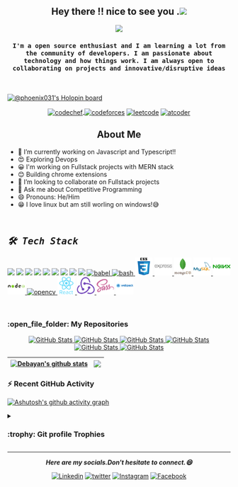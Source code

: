 <h2 align="center"> Hey there !! nice to see you .<img src="https://media.giphy.com/media/hvRJCLFzcasrR4ia7z/giphy.gif" width="35"></h2>

<p align="center">
  <a href="https://github.com/DenverCoder1/readme-typing-svg"><img src="https://readme-typing-svg.herokuapp.com?lines=Passionate+Computer+Science+Student;Love+to+overengineer+websites;Interested+in+Devops;Exploring+cyber+security+with+emphasis+on+malware+analysis!;FullStack+Developer+!!;AI+ML+Enthusiast;Competitive+Programmer;I+Love+Opensource;Always+Learning+New+Things;Working+On+Projects+is+what+keeps+me+alive&center=true&width=500&height=50"></a>
</p>

<h4 align="center"><samp>I'm a open source enthusiast and I am learning a lot from the community of developers. I am passionate about technology and how things work.
 I am always open to collaborating on projects and innovative/disruptive ideas</samp></h4>
 <br />
 
 [![@phoenix031's Holopin board](https://holopin.io/api/user/board?user=phoenix031)](https://holopin.io/@phoenix031)
 
 <!--- All competitive programming profiles --->
 
 <p align="center">
  <a href="https://www.codechef.com/users/phoenix31"><img align="center" alt=codechef src="https://img.shields.io/badge/codechef-%236DB33A.svg?logo=codechef&logoColor=white" />   </a>
  <a href="https://codeforces.com/profile/anonymous_2002"><img align="center" alt=codeforces src="https://img.shields.io/badge/codeforces-%2312100E.svg?         logo=CodeForcesf&logoColor=white" /></a>
  <a href="https://leetcode.com/phoenix31/"><img alt=leetcode align="center" src="https://img.shields.io/badge/leetcode-%2343853D.svg?logo=leetcode&logoColor=white" /></a>
  <a href="https://atcoder.jp/users/phoenix31"><img alt=atcoder align="center" src="https://img.shields.io/badge/atcoder-%23232F3E.svg?logo=atcoder&logoColor=white" /></a>

 </p>
 
 <h2 align="center">About Me</h2>
 
 - 🌱 I’m currently working on Javascript and Typescript!!
 - 😍 Exploring Devops
 - 😀 I'm working on Fullstack projects with MERN stack
 - 😊 Building chrome extensions
- 👯 I’m looking to collaborate on Fullstack projects
- 💬 Ask me about Competitive Programming
- 😄 Pronouns: He/Him
- 😁 I love linux but am still worling on windows!😅



<br />

<!--- tools and technologies and tech stack i'v worked with --->

<h2 align="left"><samp><i><b>🛠️ Tech Stack </b></i></samp></h2>

 <p align="left">
      <img width="50px" src="https://img.icons8.com/color/48/000000/c-programming.png"/>
      <img width="50px" src="https://img.icons8.com/color/96/000000/c-plus-plus-logo.png"/>
      <img width="50px" src="https://img.icons8.com/color/96/000000/python--v1.png"/>
      <img width="50px" src="https://img.icons8.com/color/96/000000/git.png"/>
      <img width="50px" src="https://img.icons8.com/material-two-tone/96/000000/github.png"/>
      <img width="50px" src="https://img.icons8.com/color/96/000000/javascript--v2.png"/>
      <img width="50px" src="https://img.icons8.com/color/96/000000/visual-studio-code-2019.png"/>
      <img width="50px" src="https://img.icons8.com/color/96/000000/html-5--v1.png"/>
      <img width="50px" src="https://img.icons8.com/color/96/000000/linux--v2.png"/>
<a href="https://babeljs.io/" target="_blank" rel="noreferrer"> <img src="https://www.vectorlogo.zone/logos/babeljs/babeljs-icon.svg" alt="babel" width="40"height="40"/> </a>
<a href="https://www.gnu.org/software/bash/" target="_blank" rel="noreferrer"> <img src="https://www.vectorlogo.zone/logos/gnu_bash/gnu_bash-icon.svg" alt="bash"width="40" height="40"/> </a> 
<a href="https://www.w3schools.com/css/" target="_blank" rel="noreferrer"> <img src="https://raw.githubusercontent.com/devicons/devicon/master/icons/css3/css3-original-wordmark.svg" alt="css3" width="40" height="40"/> </a>
<a href="https://expressjs.com" target="_blank" rel="noreferrer"> <img src="https://raw.githubusercontent.com/devicons/devicon/master/icons/express/express-original-wordmark.svg" alt="express" width="40" height="40"/> </a> 
<a href="https://www.mongodb.com/" target="_blank" rel="noreferrer"> <img src="https://raw.githubusercontent.com/devicons/devicon/master/icons/mongodb/mongodb-original-wordmark.svg" alt="mongodb" width="40" height="40"/> </a> 
<a href="https://www.mysql.com/" target="_blank" rel="noreferrer"> <img src="https://raw.githubusercontent.com/devicons/devicon/master/icons/mysql/mysql-original-wordmark.svg" alt="mysql" width="40" height="40"/> </a> 
<a href="https://www.nginx.com" target="_blank" rel="noreferrer"> <img src="https://raw.githubusercontent.com/devicons/devicon/master/icons/nginx/nginx-original.svg" alt="nginx" width="40" height="40"/> </a> 
<a href="https://nodejs.org" target="_blank" rel="noreferrer"> <img src="https://raw.githubusercontent.com/devicons/devicon/master/icons/nodejs/nodejs-original-wordmark.svg" alt="nodejs" width="40" height="40"/> </a> <a href="https://opencv.org/" target="_blank" rel="noreferrer"> <img src="https://www.vectorlogo.zone/logos/opencv/opencv-icon.svg" alt="opencv" width="40" height="40"/> </a> <a href="https://reactjs.org/" target="_blank" rel="noreferrer"> <img src="https://raw.githubusercontent.com/devicons/devicon/master/icons/react/react-original-wordmark.svg" alt="react" width="40" height="40"/> </a> <a href="https://redux.js.org" target="_blank" rel="noreferrer"> <img src="https://raw.githubusercontent.com/devicons/devicon/master/icons/redux/redux-original.svg" alt="redux" width="40" height="40"/> </a> <a href="https://sass-lang.com" target="_blank" rel="noreferrer"> <img src="https://raw.githubusercontent.com/devicons/devicon/master/icons/sass/sass-original.svg" alt="sass" width="40" height="40"/> </a> <a href="https://webpack.js.org" target="_blank" rel="noreferrer"> <img src="https://raw.githubusercontent.com/devicons/devicon/d00d0969292a6569d45b06d3f350f463a0107b0d/icons/webpack/webpack-original-wordmark.svg" alt="webpack" width="40" height="40"/> </a>
 
</p>
<br />


<h3> :open_file_folder: My Repositories </h3>
<div>
  <p align="center">
    	<a href="https://github.com/Phoenix-031/Mern-blog_app">
      		<img src="https://github-readme-stats.vercel.app/api/pin/?username=Phoenix-031&repo=Mern-blog_app&theme=dracula" alt="GitHub Stats" />
    	</a>
	<a href="https://github.com/Phoenix-031/Terminal-website">
      		<img src="https://github-readme-stats.vercel.app/api/pin/?username=Phoenix-031&repo=Terminal-website&theme=dracula" alt="GitHub Stats" />
    	</a>
	<a href="https://github.com/Phoenix-031/CSS-Battle">
      		<img src="https://github-readme-stats.vercel.app/api/pin/?username=Phoenix-031&repo=CSS-Battle&theme=tokyonight" alt="GitHub Stats" />
    	</a>
	<a href="https://github.com/Phoenix-031/Algorithm_visualiser">
      		<img src="https://github-readme-stats.vercel.app/api/pin/?username=Phoenix-031&repo=Algorithm_visualiser&theme=tokyonight" alt="GitHub Stats" />
    	</a>
	<a href="https://github.com/Phoenix-031/Tkinter_projs">
      		<img src="https://github-readme-stats.vercel.app/api/pin/?username=Phoenix-031&repo=Tkinter_projs&theme=tokyonight" alt="GitHub Stats" />
    	</a>
	<a href="https://github.com/Phoenix-031/Randompass_chromeExt">
      		<img src="https://github-readme-stats.vercel.app/api/pin/?username=Phoenix-031&repo=Randompass_chromeExt&theme=tokyonight" alt="GitHub Stats" />
    	</a>
  </p>
</div>


| <a href=""><img align="center" src="https://github-readme-stats.vercel.app/api?username=Phoenix-031&show_icons=true&include_all_commits=true&theme=dracula&hide_border=true" alt="Debayan's github stats" /></a> | <a href=""><img align="center" src="https://github-readme-stats.vercel.app/api/top-langs/?username=Phoenix-031&layout=compact&theme=dracula&hide_border=true" /></a> |
| ------------- | ------------- |


<h3>⚡ Recent GitHub Activity</h3>

[![Ashutosh's github activity graph](https://activity-graph.herokuapp.com/graph?username=Phoenix-031&bg_color=070b1c&color=ffffff&line=ffffff&point=d61f1f&area=true&hide_border=true)](https://github.com/ashutosh00710/github-readme-activity-graph)



<details>
    <summary> 
      <h3> :trophy: Git profile Trophies </h3>
    </summary>

<p align="center"> <a href="https://github.com/ryo-ma/github-profile-trophy"><img src="https://github-profile-trophy.vercel.app/?username=Phoenix-031&layout=compact&theme=tokyonight&column=4&margin-w=15&margin-h=15" alt="Phoenix-031" /></a> </p>
	
</details> 
 

<!--- Connect with me links --->
---
<p align="center"><b><i>Here are my socials.Don't hesitate to connect.😄 </i></b></p>

<p align="center">
 <a href="https://www.linkedin.com/in/debayan-pradhan-b138641b4/"><img alt=Linkedin src="https://img.shields.io/badge/linkedin-%230077B5.svg?logo=linkedin&logoColor=white" /></a>
 <a href="https://twitter.com/phoenix__31"><img alt="twitter" src="https://img.shields.io/badge/phoenix__31-%231DA1F2.svg?&logo=Twitter&logoColor=white" /></a>
 <a href="https://instagram.com/__anonymous___2002___"><img alt="Instagram" src="https://img.shields.io/badge/__anonymous___2002___-%23E4405F.svg?&logo=Instagram&logoColor=white" /></a>
 <a href="https://www.facebook.com/debayan.pradhan.3/"><img alt="Facebook" src="https://img.shields.io/badge/Facebook-%231877F2.svg?&logo=Facebook&logoColor=white" /></a>
 
</p>

<!--- All links mentioned here --->

[instagram]:https://instagram.com/__anonymous___2002___
[twitter]:https://twitter.com/phoenix__31
[linkedin]:https://www.linkedin.com/in/debayan-pradhan-b138641b4/
[facebook]:https://www.facebook.com/debayan.pradhan.3/
[codeforces]:(https://codeforces.com/profile/anonymous_2002)
[codechef]:(https://www.codechef.com/users/phoenix31)
[leetcode]:(https://leetcode.com/phoenix31/)
      
